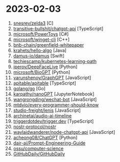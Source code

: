 # 2023-02-03

1. [snesrev/zelda3](https://github.com/snesrev/zelda3 "") [C]
2. [transitive-bullshit/chatgpt-api](https://github.com/transitive-bullshit/chatgpt-api "Node.js client for the unofficial ChatGPT API. 🔥") [TypeScript]
3. [microsoft/PowerToys](https://github.com/microsoft/PowerToys "Windows system utilities to maximize productivity") [C#]
4. [microsoft/winget-cli](https://github.com/microsoft/winget-cli "Windows Package Manager CLI (aka winget)") [C++]
5. [bnb-chain/greenfield-whitepaper](https://github.com/bnb-chain/greenfield-whitepaper "Whitepaper for Greenfield, the decentralized data economy") 
6. [krahets/hello-algo](https://github.com/krahets/hello-algo "《Hello 算法》一本动画图解、能运行、可提问的数据结构与算法入门书，支持 Java, C++, Python, Go, JS, TS, C#, Swift 等语言。") [Java]
7. [damus-io/damus](https://github.com/damus-io/damus "iOS nostr client") [Swift]
8. [techiescamp/kubernetes-learning-path](https://github.com/techiescamp/kubernetes-learning-path "A roadmap to learn Kubernetes from scratch (Beginner to Advanced level)") 
9. [iperov/DeepFaceLive](https://github.com/iperov/DeepFaceLive "Real-time face swap for PC streaming or video calls") [Python]
10. [microsoft/BioGPT](https://github.com/microsoft/BioGPT "") [Python]
11. [varunshenoy/GraphGPT](https://github.com/varunshenoy/GraphGPT "Extrapolating knowledge graphs from unstructured text using GPT-3 🕵️‍♂️") [JavaScript]
12. [apitable/apitable](https://github.com/apitable/apitable "🚀🎉📚 APITable, an API-oriented low-code platform for building collaborative apps and better than all other Airtable open-source alternatives.") [TypeScript]
13. [golang/go](https://github.com/golang/go "The Go programming language") [Go]
14. [karpathy/nanoGPT](https://github.com/karpathy/nanoGPT "The simplest, fastest repository for training/finetuning medium-sized GPTs.") [JupyterNotebook]
15. [wangrongding/wechat-bot](https://github.com/wangrongding/wechat-bot "🤖一个基于OpenAi ChatGPT + WeChaty 实现的微信机器人 ，可以用来帮助你自动回复微信消息，或者管理微信群/好友，检测僵尸粉等...") [JavaScript]
16. [mtdvio/every-programmer-should-know](https://github.com/mtdvio/every-programmer-should-know "A collection of (mostly) technical things every software developer should know about") 
17. [studio-freight/lenis](https://github.com/studio-freight/lenis "How smooth scroll should be") [JavaScript]
18. [archinetai/audio-ai-timeline](https://github.com/archinetai/audio-ai-timeline "A timeline of the latest AI models for audio generation, starting in 2023!") 
19. [triggerdotdev/trigger.dev](https://github.com/triggerdotdev/trigger.dev "✨ Trigger.dev is an open-source platform that makes it easy for developers to create event-driven background tasks directly in their code.") [TypeScript]
20. [nostr-protocol/nostr](https://github.com/nostr-protocol/nostr "a truly censorship-resistant alternative to Twitter that has a chance of working") 
21. [waylaidwanderer/node-chatgpt-api](https://github.com/waylaidwanderer/node-chatgpt-api "A ChatGPT implementation using the official ChatGPT model via OpenAI's API.") [JavaScript]
22. [acheong08/ChatGPT](https://github.com/acheong08/ChatGPT "Reverse engineered ChatGPT API. Uses official model same as the website.") [Python]
23. [dair-ai/Prompt-Engineering-Guide](https://github.com/dair-ai/Prompt-Engineering-Guide "🐙 Guide and resources for prompt engineering") 
24. [ossu/computer-science](https://github.com/ossu/computer-science "🎓 Path to a free self-taught education in Computer Science!") 
25. [GitHubDaily/GitHubDaily](https://github.com/GitHubDaily/GitHubDaily "坚持分享 GitHub 上高质量、有趣实用的开源技术教程、开发者工具、编程网站、技术资讯。A list cool, interesting projects of GitHub.") 

